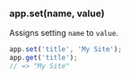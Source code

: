 <h3 id='app.set'>app.set(name, value)</h3>

Assigns setting `name` to `value`.

```js
app.set('title', 'My Site');
app.get('title');
// => "My Site"
```
